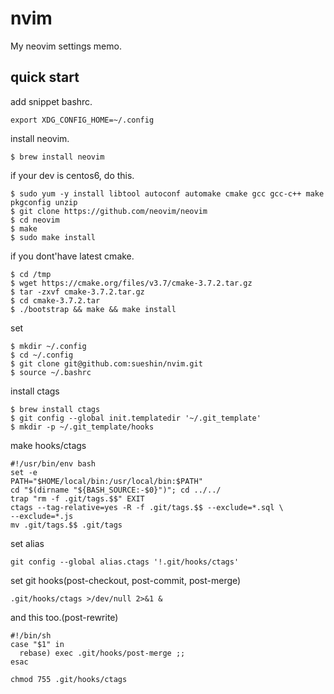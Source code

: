 # nvim
My neovim settings memo.

## quick start

add snippet bashrc.
~~~
export XDG_CONFIG_HOME=~/.config
~~~

install neovim.
~~~
$ brew install neovim
~~~

if your dev is centos6, do this.
~~~
$ sudo yum -y install libtool autoconf automake cmake gcc gcc-c++ make pkgconfig unzip
$ git clone https://github.com/neovim/neovim
$ cd neovim
$ make
$ sudo make install
~~~

if you dont'have latest cmake.
~~~
$ cd /tmp
$ wget https://cmake.org/files/v3.7/cmake-3.7.2.tar.gz
$ tar -zxvf cmake-3.7.2.tar.gz
$ cd cmake-3.7.2.tar
$ ./bootstrap && make && make install
~~~

set
~~~
$ mkdir ~/.config
$ cd ~/.config
$ git clone git@github.com:sueshin/nvim.git
$ source ~/.bashrc
~~~

install ctags
~~~
$ brew install ctags
$ git config --global init.templatedir '~/.git_template'
$ mkdir -p ~/.git_template/hooks
~~~

make hooks/ctags
~~~
#!/usr/bin/env bash
set -e
PATH="$HOME/local/bin:/usr/local/bin:$PATH"
cd "$(dirname "${BASH_SOURCE:-$0}")"; cd ../../
trap "rm -f .git/tags.$$" EXIT
ctags --tag-relative=yes -R -f .git/tags.$$ --exclude=*.sql \
--exclude=*.js
mv .git/tags.$$ .git/tags
~~~

set alias
~~~
git config --global alias.ctags '!.git/hooks/ctags'
~~~

set git hooks(post-checkout, post-commit, post-merge)
~~~
.git/hooks/ctags >/dev/null 2>&1 &
~~~

and this too.(post-rewrite)
~~~
#!/bin/sh
case "$1" in
  rebase) exec .git/hooks/post-merge ;;
esac
~~~

~~~
chmod 755 .git/hooks/ctags
~~~
